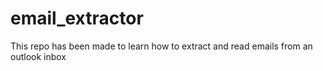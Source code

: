 # email_extractor
This repo has been made to learn how to extract and read emails from an outlook inbox
